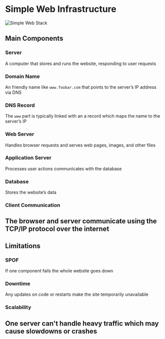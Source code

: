 # Simple Web Infrastructure
![Simple Web Stack](https://i.imgur.com/Lo8xTZg.png)
## Main Components
### Server  
A computer that stores and runs the website, responding to user requests
### Domain Name  
An friendly name like `www.foobar.com` that points to the server’s IP address via DNS
### DNS Record  
The `www` part is typically linked with an a record which maps the name to the server’s IP
### Web Server  
Handles browser requests and serves web pages, images, and other files
### Application Server  
Processes user actions communicates with the database
### Database  
Stores the website’s data
### Client Communication  
The browser and server communicate using the TCP/IP protocol over the internet
---
## Limitations
### SPOF 
If one component fails the whole website goes down
### Downtime  
Any updates on code or restarts make the site temporarily unavailable
### Scalability 
One server can't handle heavy traffic which may cause slowdowns or crashes
---
